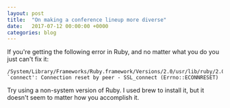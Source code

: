 ```yaml
---
layout: post
title:  "On making a conference lineup more diverse"
date:   2017-07-12 00:00:00 +0000
categories: blog
---
```


If you're getting the following error in Ruby, and no matter what you do you just can't fix it:

    /System/Library/Frameworks/Ruby.framework/Versions/2.0/usr/lib/ruby/2.0.0/net/http.rb:921:in `connect': Connection reset by peer - SSL_connect (Errno::ECONNRESET)

Try using a non-system version of Ruby. I used brew to install it, but it doesn't seem to matter how you accomplish it.
